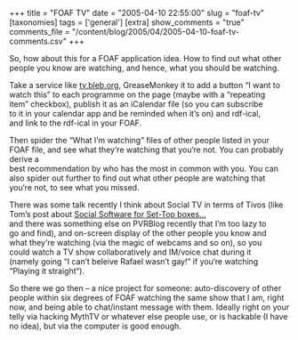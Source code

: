 +++
title = "FOAF TV"
date = "2005-04-10 22:55:00"
slug = "foaf-tv"
[taxonomies]
tags = ['general']
[extra]
show_comments = "true"
comments_file = "/content/blog/2005/04/2005-04-10-foaf-tv-comments.csv"
+++

So, how about this for a FOAF application idea. How to find out what other  
people you know are watching, and hence, what you should be watching.

Take a service like [tv.bleb.org](http://tv.bleb.org/), GreaseMonkey it to add a button “I want to  
watch this” to each programme on the page (maybe with a “repeating  
item” checkbox), publish it as an iCalendar file (so you can subscribe  
to it in your calendar app and be reminded when it’s on) and rdf-ical,  
and link to the rdf-ical in your FOAF.

Then spider the “What I’m watching” files of other people listed in your FOAF file, and see what they‘re watching that you‘re not. You can probably derive a  
best recommendation by who has the most in common with you. You can  
also spider out further to find out what other people are watching that  
you‘re not, to see what you missed.

There was some talk recently I think about Social TV in terms of Tivos (like Tom’s post about [Social Software for Set-Top boxes…](http://www.plasticbag.org/archives/2005/03/social_software_for_settop_boxes.shtml)  
and there was something else on PVRBlog recently that I’m too lazy to  
go and find), and on-screen display of the other people you know and  
what they‘re watching (via the magic of webcams and so on), so you  
could watch a TV show collaboratively and IM/voice chat during it  
(namely going “I can’t beleive Rafael wasn’t gay!” if you‘re watching  
“Playing it straight“).

So there we go then – a nice project for someone: auto-discovery of other people within six degrees of FOAF watching the same show that I am, right now, and being able to chat/instant message with them. Ideally right on your telly via hacking MythTV or whatever else people use, or is hackable (I have no idea), but via the computer is good enough.
